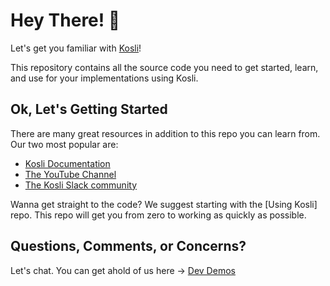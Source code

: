 # Hey There! 👋

Let's get you familiar with [Kosli](https://kosli.com/)!

This repository contains all the source code you need to get started, learn, and use for your implementations using Kosli.

## Ok, Let's Getting Started

There are many great resources in addition to this repo you can learn from. Our two most popular are: 

 - [Kosli Documentation](https://docs.kosli.com/)
 - [The YouTube Channel](https://www.youtube.com/channel/UC8tNZUKb9C5CTyNgQf-QG8A)
 - [The Kosli Slack community](https://join.slack.com/t/koslicommunity/shared_invite/zt-1dlchm3s7-DEP6TKjP3Mr58OZVB3hCBw)
 
Wanna get straight to the code? We suggest starting with the [Using Kosli] repo. This repo will get you from zero to working as quickly as possible.

## Questions, Comments, or Concerns?

Let's chat. You can get ahold of us here -> [Dev Demos](mailto:dev-demos@kosli.com)
